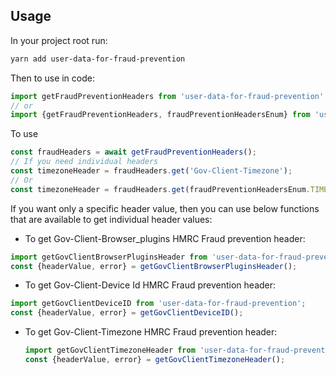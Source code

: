 ## Usage

In your project root run:

```sh
yarn add user-data-for-fraud-prevention
```

Then to use in code:

```js
import getFraudPreventionHeaders from 'user-data-for-fraud-prevention';
// or
import {getFraudPreventionHeaders, fraudPreventionHeadersEnum} from 'user-data-for-fraud-prevention';
```

To use

```js
const fraudHeaders = await getFraudPreventionHeaders();
// If you need individual headers
const timezoneHeader = fraudHeaders.get('Gov-Client-Timezone');
// Or
const timezoneHeader = fraudHeaders.get(fraudPreventionHeadersEnum.TIMEZONE);
```

If you want only a specific header value, then you can use below functions that are available to get individual header values:
* To get Gov-Client-Browser_plugins HMRC Fraud prevention header:
```js
import getGovClientBrowserPluginsHeader from 'user-data-for-fraud-prevention';
const {headerValue, error} = getGovClientBrowserPluginsHeader();
```

* To get Gov-Client-Device Id HMRC Fraud prevention header:
```js
import getGovClientDeviceID from 'user-data-for-fraud-prevention';
const {headerValue, error} = getGovClientDeviceID();
```

* To get Gov-Client-Timezone HMRC Fraud prevention header:
    ```js
    import getGovClientTimezoneHeader from 'user-data-for-fraud-prevention';
    const {headerValue, error} = getGovClientTimezoneHeader();
    ```
